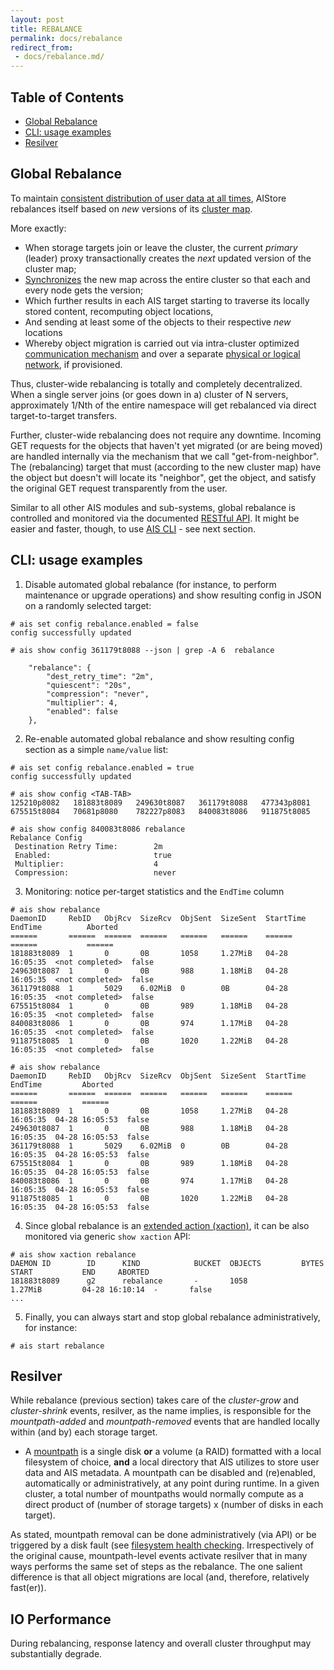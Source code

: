 ```yaml
---
layout: post
title: REBALANCE
permalink: docs/rebalance
redirect_from:
 - docs/rebalance.md/
---
```


## Table of Contents

- [Global Rebalance](#global-rebalance)
- [CLI: usage examples](#cli-usage-examples)
- [Resilver](#resilver)

## Global Rebalance

To maintain [consistent distribution of user data at all times](https://en.wikipedia.org/wiki/Consistent_hashing#Examples_of_use), AIStore rebalances itself based on *new* versions of its [cluster map](/aistore/cluster/map.go).

More exactly:

* When storage targets join or leave the cluster, the current *primary* (leader) proxy transactionally creates the *next* updated version of the cluster map;
* [Synchronizes](/aistore/ais/metasync.go) the new map across the entire cluster so that each and every node gets the version;
* Which further results in each AIS target starting to traverse its locally stored content, recomputing object locations,
* And sending at least some of the objects to their respective *new* locations
* Whereby object migration is carried out via intra-cluster optimized [communication mechanism](/aistore/transport/README.md) and over a separate [physical or logical network](/aistore/cmn/network.go), if provisioned.

Thus, cluster-wide rebalancing is totally and completely decentralized. When a single server joins (or goes down in a) cluster of N servers, approximately 1/Nth of the entire namespace will get rebalanced via direct target-to-target transfers.

Further, cluster-wide rebalancing does not require any downtime. Incoming GET requests for the objects that haven't yet migrated (or are being moved) are handled internally via the mechanism that we call "get-from-neighbor". The (rebalancing) target that must (according to the new cluster map) have the object but doesn't will locate its "neighbor", get the object, and satisfy the original GET request transparently from the user.

Similar to all other AIS modules and sub-systems, global rebalance is controlled and monitored via the documented [RESTful API](http_api.md).
It might be easier and faster, though, to use [AIS CLI](../cmd/cli/README.md) - see next section.

## CLI: usage examples

1. Disable automated global rebalance (for instance, to perform maintenance or upgrade operations) and show resulting config in JSON on a randomly selected target:

```console
# ais set config rebalance.enabled = false
config successfully updated

# ais show config 361179t8088 --json | grep -A 6  rebalance

    "rebalance": {
        "dest_retry_time": "2m",
        "quiescent": "20s",
        "compression": "never",
        "multiplier": 4,
        "enabled": false
    },

```

2. Re-enable automated global rebalance and show resulting config section as a simple `name/value` list:

```console
# ais set config rebalance.enabled = true
config successfully updated

# ais show config <TAB-TAB>
125210p8082   181883t8089   249630t8087   361179t8088   477343p8081   675515t8084   70681p8080    782227p8083   840083t8086   911875t8085

# ais show config 840083t8086 rebalance
Rebalance Config
 Destination Retry Time:        2m
 Enabled:                       true
 Multiplier:                    4
 Compression:                   never
```

3. Monitoring: notice per-target statistics and the `EndTime` column

```console
# ais show rebalance
DaemonID     RebID   ObjRcv  SizeRcv  ObjSent  SizeSent  StartTime       EndTime          Aborted
======       ======  ======  ======   ======   ======    ======          ======           ======
181883t8089  1       0       0B       1058     1.27MiB   04-28 16:05:35  <not completed>  false
249630t8087  1       0       0B       988      1.18MiB   04-28 16:05:35  <not completed>  false
361179t8088  1       5029    6.02MiB  0        0B        04-28 16:05:35  <not completed>  false
675515t8084  1       0       0B       989      1.18MiB   04-28 16:05:35  <not completed>  false
840083t8086  1       0       0B       974      1.17MiB   04-28 16:05:35  <not completed>  false
911875t8085  1       0       0B       1020     1.22MiB   04-28 16:05:35  <not completed>  false

# ais show rebalance
DaemonID     RebID   ObjRcv  SizeRcv  ObjSent  SizeSent  StartTime       EndTime         Aborted
======       ======  ======  ======   ======   ======    ======          ======          ======
181883t8089  1       0       0B       1058     1.27MiB   04-28 16:05:35  04-28 16:05:53  false
249630t8087  1       0       0B       988      1.18MiB   04-28 16:05:35  04-28 16:05:53  false
361179t8088  1       5029    6.02MiB  0        0B        04-28 16:05:35  04-28 16:05:53  false
675515t8084  1       0       0B       989      1.18MiB   04-28 16:05:35  04-28 16:05:53  false
840083t8086  1       0       0B       974      1.17MiB   04-28 16:05:35  04-28 16:05:53  false
911875t8085  1       0       0B       1020     1.22MiB   04-28 16:05:35  04-28 16:05:53  false
```

4. Since global rebalance is an [extended action (xaction)](/aistore/xaction/README.md), it can be also monitored via generic `show xaction` API:

```console
# ais show xaction rebalance
DAEMON ID        ID      KIND            BUCKET  OBJECTS         BYTES           START           END     ABORTED
181883t8089      g2      rebalance       -       1058            1.27MiB         04-28 16:10:14  -       false
...
```

5. Finally, you can always start and stop global rebalance administratively, for instance:


```console
# ais start rebalance
```

## Resilver

While rebalance (previous section) takes care of the *cluster-grow* and *cluster-shrink* events, resilver, as the name implies, is responsible for the *mountpath-added* and *mountpath-removed* events that are handled locally within (and by) each storage target.

* A [mountpath](./overview.md#terminology) is a single disk **or** a volume (a RAID) formatted with a local filesystem of choice, **and** a local directory that AIS utilizes to store user data and AIS metadata. A mountpath can be disabled and (re)enabled, automatically or administratively, at any point during runtime. In a given cluster, a total number of mountpaths would normally compute as a direct product of (number of storage targets) x (number of disks in each target).

As stated, mountpath removal can be done administratively (via API) or be triggered by a disk fault (see [filesystem health checking](/aistore/health/fshc.md).
Irrespectively of the original cause, mountpath-level events activate resilver that in many ways performs the same set of steps as the rebalance.
The one salient difference is that all object migrations are local (and, therefore, relatively fast(er)).

## IO Performance

During rebalancing, response latency and overall cluster throughput may substantially degrade.

